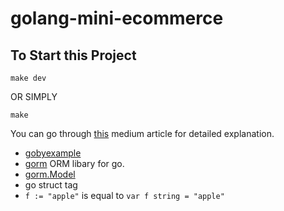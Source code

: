 # golang-mini-ecommerce

## To Start this Project

    make dev
    
OR SIMPLY

    make

You can go through [this](https://medium.com/wesionary-team/building-mini-e-commerce-in-golang-5de25bb45a9d) medium article for detailed explanation.

- [gobyexample](https://gobyexample.com)
- [gorm](https://gorm.io/docs/) ORM libary for go.
- [gorm.Model](https://gorm.io/docs/models.html#gorm-Model)
- go struct tag
- `f := "apple"` is equal to `var f string = "apple"`
